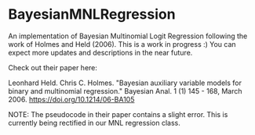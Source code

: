 # BayesianMNLRegression
An implementation of Bayesian Multinomial Logit Regression following the work of Holmes and Held (2006). This is a work in progress :) You can expect more updates and descriptions in the near future. 

Check out their paper here:

Leonhard Held. Chris C. Holmes. "Bayesian auxiliary variable models for binary 
    and multinomial regression." Bayesian Anal. 1 (1) 145 - 168, March 2006. 
    https://doi.org/10.1214/06-BA105

NOTE: The pseudocode in their paper contains a slight error. This is currently being rectified in our MNL regression class.
